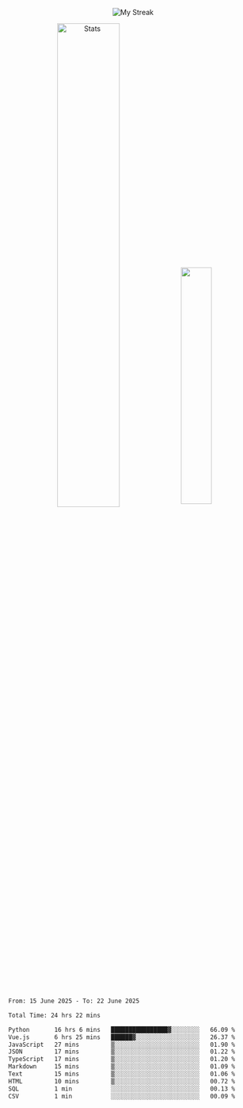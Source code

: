 <p align="center">
<picture>
  <source media="(prefers-color-scheme: dark)" srcset="http://github-readme-streak-stats.herokuapp.com?user=semolik&theme=dark&hide_border=true&background=DD272700">
  <img alt="My Streak" src="http://github-readme-streak-stats.herokuapp.com?user=semolik&hide_border=true">
</picture>
</p>
<div align="center">
  <picture>
    <source media="(prefers-color-scheme: dark)" srcset="https://github-readme-stats.vercel.app/api?username=semolik&show_icons=true&bg_color=DD272700&hide_border=true&theme=dark">
        <img alt="Stats" src="https://github-readme-stats.vercel.app/api?username=semolik&show_icons=true&bg_color=DD272700&hide_border=true" width="50%" >
  </picture>
  <sup>
  <picture>
  <source media="(prefers-color-scheme: dark)" srcset="https://github-readme-stats.vercel.app/api/top-langs/?username=semolik&layout=compact&hide_border=true&bg_color=DD272700&theme=dark">
  <img src="https://github-readme-stats.vercel.app/api/top-langs/?username=semolik&layout=compact&hide_border=true" width="35%" />
  </picture>
  </sup>
</div>
<!--START_SECTION:waka-->

```txt
From: 15 June 2025 - To: 22 June 2025

Total Time: 24 hrs 22 mins

Python       16 hrs 6 mins   ████████████████▓░░░░░░░░   66.09 %
Vue.js       6 hrs 25 mins   ██████▓░░░░░░░░░░░░░░░░░░   26.37 %
JavaScript   27 mins         ▒░░░░░░░░░░░░░░░░░░░░░░░░   01.90 %
JSON         17 mins         ▒░░░░░░░░░░░░░░░░░░░░░░░░   01.22 %
TypeScript   17 mins         ▒░░░░░░░░░░░░░░░░░░░░░░░░   01.20 %
Markdown     15 mins         ▒░░░░░░░░░░░░░░░░░░░░░░░░   01.09 %
Text         15 mins         ▒░░░░░░░░░░░░░░░░░░░░░░░░   01.06 %
HTML         10 mins         ▒░░░░░░░░░░░░░░░░░░░░░░░░   00.72 %
SQL          1 min           ░░░░░░░░░░░░░░░░░░░░░░░░░   00.13 %
CSV          1 min           ░░░░░░░░░░░░░░░░░░░░░░░░░   00.09 %
```

<!--END_SECTION:waka-->

